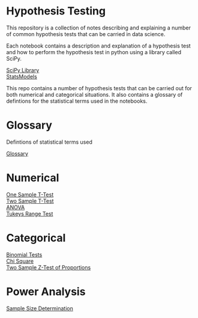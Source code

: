 # Hypothesis Testing

This repository is a collection of notes describing and explaining a number of common hypothesis tests that can be carried in data science.

Each notebook contains a description and explanation of a hypothesis test and how to perform the hypothesis test in python using a library called SciPy.

[SciPy Library](https://www.scipy.org/)  
[StatsModels](https://www.statsmodels.org/stable/index.html)

This repo contains a number of hypothesis tests that can be carried out for both numerical and categorical situations.
It also contains a glossary of defintions for the statistical terms used in the notebooks.

# Glossary
Defintions of statistical terms used

[Glossary](https://github.com/rosslogan702/hypothesis_testing_notes/blob/master/glossary.md)

# Numerical
[One Sample T-Test](https://github.com/rosslogan702/hypothesis_testing_notes/blob/master/one_sample_t_tests.ipynb)  
[Two Sample T-Test](https://github.com/rosslogan702/hypothesis_testing_notes/blob/master/two_sample_t_test.ipynb)  
[ANOVA](https://github.com/rosslogan702/hypothesis_testing_notes/blob/master/anova.ipynb)  
[Tukeys Range Test](https://github.com/rosslogan702/hypothesis_testing_notes/blob/master/tukeys_range_test.ipynb)

# Categorical
[Binomial Tests](https://github.com/rosslogan702/hypothesis_testing_notes/blob/master/binomial_test.ipynb)  
[Chi Square](https://github.com/rosslogan702/hypothesis_testing_notes/blob/master/chi_square_test.ipynb)  
[Two Sample Z-Test of Proportions](https://github.com/rosslogan702/hypothesis_testing_notes/blob/master/2_sample_z_test_proportion.ipynb)  

# Power Analysis
[Sample Size Determination](https://github.com/rosslogan702/hypothesis_testing_notes/blob/master/sample_size_determination.ipynb)
